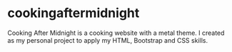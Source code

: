 # cookingaftermidnight
Cooking After Midnight is a cooking website with a metal theme. I created as my personal project to apply my HTML, Bootstrap and CSS skills.
